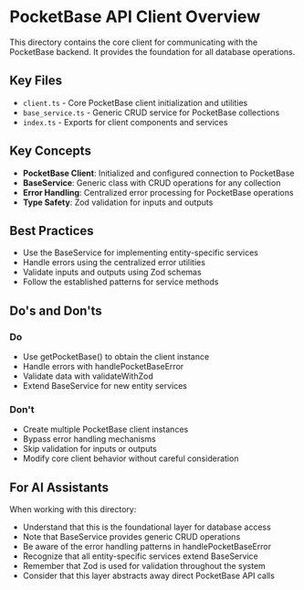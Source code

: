 # PocketBase API Client Overview

This directory contains the core client for communicating with the PocketBase backend. It provides the foundation for all database operations.

## Key Files

- `client.ts` - Core PocketBase client initialization and utilities
- `base_service.ts` - Generic CRUD service for PocketBase collections
- `index.ts` - Exports for client components and services

## Key Concepts

- **PocketBase Client**: Initialized and configured connection to PocketBase
- **BaseService**: Generic class with CRUD operations for any collection
- **Error Handling**: Centralized error processing for PocketBase operations
- **Type Safety**: Zod validation for inputs and outputs

## Best Practices

- Use the BaseService for implementing entity-specific services
- Handle errors using the centralized error utilities
- Validate inputs and outputs using Zod schemas
- Follow the established patterns for service methods

## Do's and Don'ts

### Do

- Use getPocketBase() to obtain the client instance
- Handle errors with handlePocketBaseError
- Validate data with validateWithZod
- Extend BaseService for new entity services

### Don't

- Create multiple PocketBase client instances
- Bypass error handling mechanisms
- Skip validation for inputs or outputs
- Modify core client behavior without careful consideration

## For AI Assistants

When working with this directory:

- Understand that this is the foundational layer for database access
- Note that BaseService provides generic CRUD operations
- Be aware of the error handling patterns in handlePocketBaseError
- Recognize that all entity-specific services extend BaseService
- Remember that Zod is used for validation throughout the system
- Consider that this layer abstracts away direct PocketBase API calls
